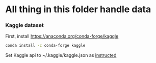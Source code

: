 # All thing in this folder handle data

### Kaggle dataset

First, install https://anaconda.org/conda-forge/kaggle 
```bash
conda install -c conda-forge kaggle 
```

Set Kaggle api to ~/.kaggle/kaggle.json  as [instructed](https://github.com/Kaggle/kaggle-api)

